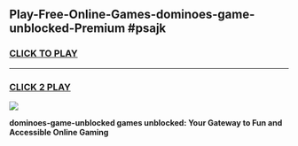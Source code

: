 
## Play-Free-Online-Games-dominoes-game-unblocked-Premium #psajk
<h3>
<a href="https://premium.freeplayer.one?title=dominoes-game-unblocked&ref=8M">CLICK TO PLAY</a></h3>
<hr>

<h3>
<a href="https://premium.freeplayer.one?title=dominoes-game-unblocked&ref=8M">CLICK 2 PLAY</a>
  
</h3>

<a href="https://premium.freeplayer.one?title=dominoes-game-unblocked&ref=8M"><img src="https://clearcache.store/games.png"></a>


**dominoes-game-unblocked games unblocked: Your Gateway to Fun and Accessible Online Gaming**
